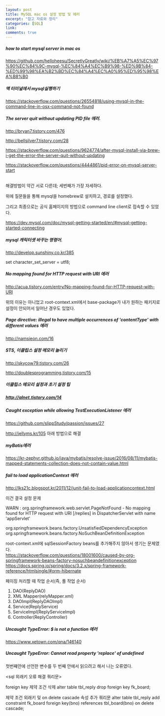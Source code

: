 ```yaml
---
layout: post
title: MySQL mac os 설정 방법 및 에러
excerpt: "참고 자료와 정리"
categories: [SQL]
link:
comments: true
---
```



<h5>how to start mysql server in mac os</h5>

https://github.com/helloheesu/SecretlyGreatly/wiki/%EB%A7%A5%EC%97%90%EC%84%9C-mysql-%EC%84%A4%EC%B9%98-%ED%9B%84-%ED%99%98%EA%B2%BD%EC%84%A4%EC%A0%95%ED%95%98%EA%B8%B0

<h5>맥 터미널에서 mysql실행하기</h5>

https://stackoverflow.com/questions/26554818/using-mysql-in-the-command-line-in-osx-command-not-found

<h5>The server quit without updating PID file 에러.</h5>

http://bryan7.tistory.com/476

http://bellsilver7.tistory.com/28

https://stackoverflow.com/questions/9624774/after-mysql-install-via-brew-i-get-the-error-the-server-quit-without-updating

https://stackoverflow.com/questions/4444861/pid-error-on-mysql-server-start

<br />
해결방법이 약간 서로 다른데; 세번째가 가장 자세하다.

위에 질문들을 통해 mysql을 homebrew로 설치하고, 경로를 설정했다.

그리고 최종으로는 공식 홈페이지의 방법으로 command line client로 접속할 수 있었다.<br />

https://dev.mysql.com/doc/mysql-getting-started/en/#mysql-getting-started-connecting <br />

<h5>mysql 캐릭터셋 바꾸는 명령어.</h5>

http://develop.sunshiny.co.kr/385

set character_set_server = utf8;<br />



<h5>No mapping found for HTTP request with URI 에러</h5>

http://acua.tistory.com/entry/No-mapping-found-for-HTTP-request-with-URI <br />

위의 이유는 아니었고 root-context.xml에서 base-package가 내가 원하는 패키지로 설정이 안되어서 일어난 경우도 있었다.

<h5> Page directive: illegal to have multiple occurrences of 'contentType' with different values 에러 </h5>

http://namsieon.com/16

<h5>STS, 이클립스 설정 메모리 늘리기</h5>

http://skycow79.tistory.com/26

http://doublesprogramming.tistory.com/15

<h5>이클립스 메모리 설정과 초기 설정 팁<h5>

http://alnet.tistory.com/14

<h5>Caught exception while allowing TestExecutionListener 에러</h5>

https://github.com/slippStudy/passion/issues/27

http://jellyms.kr/105
아래 방법으로 해결


<h5>myBatis에러</h5>

https://kr-zephyr.github.io/java/mybatis/resolve-issue/2016/08/11/mybatis-mapped-statements-collection-does-not-contain-value.html



<h5>fail to load applicationContext 에러</h5>

http://lks21c.blogspot.kr/2011/12/junit-fail-to-load-applicationcontext.html

이건 결국 설정 문제

WARN : org.springframework.web.servlet.PageNotFound - No mapping found for HTTP request with URI [/replies] in DispatcherServlet with name 'appServlet'

org.springframework.beans.factory.UnsatisfiedDependencyException
org.springframework.beans.factory.NoSuchBeanDefinitionException

root-context.xml에 sqlSessionFactory beans를 추가해주지 않아서 생기는 문제였다.
<br />
https://stackoverflow.com/questions/18001600/caused-by-org-springframework-beans-factory-nosuchbeandefinitionexception<br />
https://docs.spring.io/spring/docs/3.2.x/spring-framework-reference/htmlsingle/#orm-hibernate<br />

페이징 처리할 때 작업 순서(즉, 풀 작업 순서)

1. DAO(ReplyDAO)
2. XML Mapper(relyMapper.xml)
3. DAOImpl(ReplyDAOImpl)
4. Service(ReplyService)
5. ServiceImpl(ReplyServiceImpl)
6. Controller(ReplyController)

<h5>Uncaught TypeError: $ is not a function 에러</h5>

https://www.xetown.com/qna/146140

<h5>Uncaught TypeError: Cannot read property 'replace' of undefined</h5>

첫번쨰<script></script>안에 선언한 변수를 두 번째 <script></script>안에서 읽으려고 해서 나는 오류였다.


<sql 외래키 오류 해결 쿼리문>

foreign key 제약 조건 삭제
alter table tbl_reply drop foreign key fk_board;

제약 조건 외래키 및 on delete cascade 속성 추가 쿼리문
alter table tbl_reply add constraint fk_board
foreign key(bno) references tbl_board(bno)
on delete cascade;
